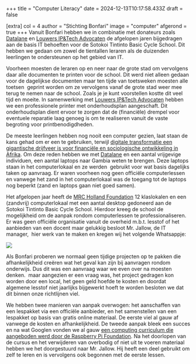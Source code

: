 +++
title = "Computer Literacy"
date = 2024-12-13T10:17:58.433Z
draft = false

[extra]
col = 4
author = "Stichting Bonfari"
image = "computer"
afgerond = true
+++
Vanuit Bonfari hebben we in combinatie met donateurs zoals [Datalane](https://www.datalane.com/) en [Louwers IP&Tech Advocaten](https://louwersadvocaten.nl/) de afgelopen jaren bijgedragen aan de basis IT behoeften voor de Sotokoi Tintinto Basic Cycle School. Dit hebben we gedaan om zowel de tientallen leraren als de duizenden leerlingen te ondersteunen op het gebied van IT.

Voorheen moesten de leraren op en neer naar de grote stad om vervolgens daar alle documenten te printen voor de school. Dit werd niet alleen gedaan voor de dagelijkse documenten maar ten tijde van toetsweken moesten alle toetsen  geprint worden om ze vervolgens vanaf de grote stad weer mee terug te nemen naar de school. Zoals je je kunt voorstellen kostte dit veel tijd en moeite. In samenwerking met [Louwers IP&Tech Advocaten](https://louwersadvocaten.nl/) hebben we een professionele printer met onderhoudsplan aangeschaft. Dit onderhoudsplan dient ervoor te zorgen dat de (financiële) drempel voor eventuele reparatie laag genoeg is om te realiseren vanuit de vaste begroting voor printbenodigdheden. 

De meeste leerlingen hebben nog nooit een computer gezien, laat staan de kans gehad om er een te gebruiken, terwijl [digitale transformatie een gigantische drijfveer is voor financiële en sociologische ontwikkeling in Afrika](https://www.worldbank.org/en/results/2024/01/18/digital-transformation-drives-development-in-afe-afw-africa). Om deze reden hebben we met [Datalane](https://www.datalane.com/) en een aantal vrijgevige individuen, een aantal laptops naar Gambia weten te brengen. Deze laptops staan in het computerlokaal en ze werden  gebruikt voor wat basis dagelijks taken op aanvraag. Er waren voorheen nog geen officiële computerlessen en vanwege het zand in het computerlokaal was de toegang tot de laptops nog beperkt (zand en laptops gaan niet goed samen).

Het afgelopen jaar heeft de [MRC Holland Foundation](https://www.mrcholland.com/about-us/foundation) 12 klaslokalen en een (zandvrij) computerlokaal met een aantal desktop gedoneerd aan de Sotokoi Tintinto Basic Cycle School. Hierdoor kreeg de school de mogelijkheid om de aanpak rondom computerlessen te professionaliseren. Er was geen officiële organisatie vanuit de overheid m.b.t. lesstof of het aanbieden van een docent maar gelukkig besloot Mr. Jallow, de IT manager,  hier werk van te maken en kregen wij het volgende Whatsappje: 

![](https://lh7-rt.googleusercontent.com/docsz/AD_4nXcOWvbozTUQSCK_oqtd8iJE-iFIoS0XhQ8yQwOQj5X7rDX6caLpbTi5ZPOY-R-rwuWP34vmjdsFhwW0-kzQJNs-wug05syHz3QY9yDCAUa3a20c_DUItHlpInvfa-r6kjTc9GYNa0he0mVhwPWQOh4?key=3ISSK7dE1Wn6FU9B_zsfVUDu)

Als Bonfari proberen we normaal geen tijdige projecten op te pakken die afhankelijkheid creëren wat het geval kan zijn bij aanvragen rondom onderwijs. Dus dit was een aanvraag waar we even over na moesten denken.  maar aangezien er een vraag was, het project gedragen kon worden door een local, het geen geld hoefde te kosten en doordat algemene lesstof niet jaarlijks bijgewerkt hoeft te worden besloten we dat dit binnen onze richtlijnen viel.

We hebben twee manieren van aanpak overwogen: het aanschaffen van een lespakket via een officiële aanbieder, en het samenstellen van een lespakket op basis van gratis online materiaal. De eerste viel al gauw af vanwege de kosten en afhankelijkheid. De tweede aanpak bleek een succes en na wat Googlen vonden we al gauw [een computing curriculum die aangeboden werd door de Raspberry Pi Foundation](https://teachcomputing.org/curriculum). Na het doorlopen van de cursus en het verwijderen van overbodig of niet uit te voeren materiaal hebben we het doorgestuurd naar Mr. Jallow. Hij heeft een deel gebruikt om zelf te leren en is vervolgens ook begonnen met de eerste lessen.